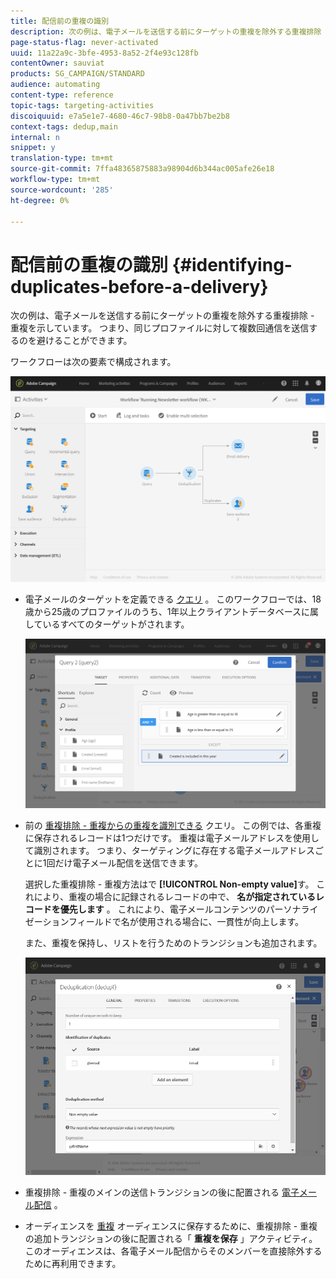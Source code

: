 ```yaml
---
title: 配信前の重複の識別
description: 次の例は、電子メールを送信する前にターゲットの重複を除外する重複排除 - 重複を示しています。 つまり、同じプロファイルに対して複数回通信を送信するのを避けることができます。
page-status-flag: never-activated
uuid: 11a22a9c-3bfe-4953-8a52-2f4e93c128fb
contentOwner: sauviat
products: SG_CAMPAIGN/STANDARD
audience: automating
content-type: reference
topic-tags: targeting-activities
discoiquuid: e7a5e1e7-4680-46c7-98b8-0a47bb7be2b8
context-tags: dedup,main
internal: n
snippet: y
translation-type: tm+mt
source-git-commit: 7ffa48365875883a98904d6b344ac005afe26e18
workflow-type: tm+mt
source-wordcount: '285'
ht-degree: 0%

---
```



# 配信前の重複の識別 {#identifying-duplicates-before-a-delivery}

次の例は、電子メールを送信する前にターゲットの重複を除外する重複排除 - 重複を示しています。 つまり、同じプロファイルに対して複数回通信を送信するのを避けることができます。

ワークフローは次の要素で構成されます。

![](assets/deduplication_example_workflow.png)

* 電子メールのターゲットを定義できる [クエリ](../../automating/using/query.md) 。 このワークフローでは、18歳から25歳のプロファイルのうち、1年以上クライアントデータベースに属しているすべてのターゲットがされます。

   ![](assets/deduplication_example_query.png)

* 前の [重複排除 - 重複からの重複を識別できる](../../automating/using/deduplication.md) クエリ。 この例では、各重複に保存されるレコードは1つだけです。 重複は電子メールアドレスを使用して識別されます。 つまり、ターゲティングに存在する電子メールアドレスごとに1回だけ電子メール配信を送信できます。

   選択した重複排除 - 重複方法はで **[!UICONTROL Non-empty value]**&#x200B;す。 これにより、重複の場合に記録されるレコードの中で、 **名が指定されているレコードを優先します** 。 これにより、電子メールコンテンツのパーソナライゼーションフィールドで名が使用される場合に、一貫性が向上します。

   また、重複を保持し、リストを行うためのトランジションも追加されます。

   ![](assets/deduplication_example_dedup.png)

* 重複排除 - 重複のメインの送信トランジションの後に配置される [電子メール配信](../../automating/using/email-delivery.md) 。
* オーディエンスを [重複](../../automating/using/save-audience.md) オーディエンスに保存するために、重複排除 - 重複の追加トランジションの後に配置される「 **重複を保存** 」アクティビティ。 このオーディエンスは、各電子メール配信からそのメンバーを直接除外するために再利用できます。
